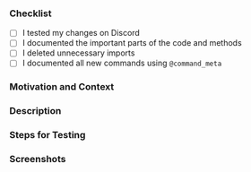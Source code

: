 ### Checklist
- [ ] I tested my changes on Discord
- [ ] I documented the important parts of the code and methods
- [ ] I deleted unnecessary imports
- [ ] I documented all new commands using `@command_meta`

### Motivation and Context
<!-- Why is this change required? What problem does it solve? -->
<!-- If it fixes an open issue, please link to the issue here. -->

### Description
<!-- Describe your changes -->

### Steps for Testing
<!-- Please describe in detail how the reviewer can test your changes. -->

### Screenshots
<!-- Add screenshots to demonstrate the changes if useful. -->
